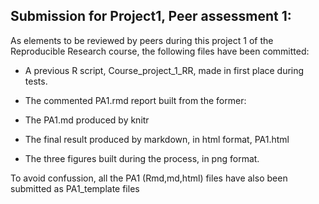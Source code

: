 ## Submission for Project1, Peer assessment 1:

As elements to be reviewed by peers during this project 1 of the Reproducible Research course, the following files have been committed:

- A previous R script, Course_project_1_RR, made in first place during tests.

- The commented PA1.rmd report built from the former: 

- The PA1.md produced by knitr

- The final result produced by markdown, in html format, PA1.html

- The three figures built during the process, in png format.

To avoid confussion, all the PA1 (Rmd,md,html) files have also been submitted as PA1_template files